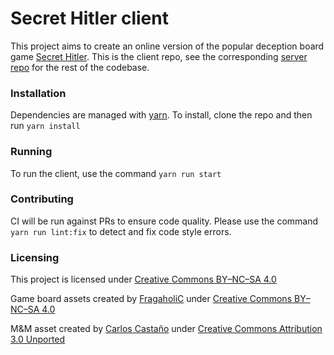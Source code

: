 # Secret Hitler client

This project aims to create an online version of the popular deception board game [Secret Hitler](http://secrethitler.com/). This is the client repo, see the corresponding [server repo](https://github.com/Qcode/SH-Server) for the rest of the codebase.

### Installation

Dependencies are managed with [yarn](https://yarnpkg.com/). To install, clone the repo and then run `yarn install`

### Running

To run the client, use the command `yarn run start`

### Contributing

CI will be run against PRs to ensure code quality. Please use the command `yarn run lint:fix` to detect and fix code style errors.

### Licensing

This project is licensed under [Creative Commons BY–NC–SA 4.0](http://creativecommons.org/licenses/by-nc-sa/4.0/)

Game board assets created by [FragaholiC](https://steamcommunity.com/sharedfiles/filedetails/?id=584715565) under [Creative Commons BY–NC–SA 4.0](http://creativecommons.org/licenses/by-nc-sa/4.0/)

M&M asset created by [Carlos Castaño](https://www.iconfinder.com/icons/312570/chocolate_color_colour_m%26m_red_icon#size=128) under [Creative Commons Attribution 3.0 Unported](https://creativecommons.org/licenses/by/3.0/)
